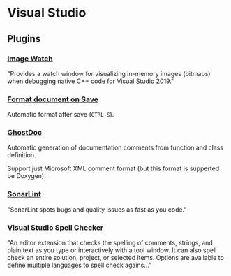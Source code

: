 # Visual Studio

## Plugins

### [Image Watch](https://marketplace.visualstudio.com/items?itemName=VisualCPPTeam.ImageWatch2019)

"Provides a watch window for visualizing in-memory images (bitmaps) when debugging native C++ code for Visual Studio 2019."

### [Format document on Save](https://marketplace.visualstudio.com/items?itemName=mynkow.FormatdocumentonSave&ssr=false#review-details)

Automatic format after save (`CTRL-S`).

### [GhostDoc](https://marketplace.visualstudio.com/items?itemName=sergeb.GhostDoc)

Automatic generation of documentation comments from function and class definition.

Support just Microsoft XML comment format (but this format is supperted be Doxygen).

### [SonarLint](https://marketplace.visualstudio.com/items?itemName=SonarSource.SonarLintforVisualStudio2019)

"SonarLint spots bugs and quality issues as fast as you code."

### [Visual Studio Spell Checker](https://marketplace.visualstudio.com/items?itemName=EWoodruff.VisualStudioSpellCheckerVS2017andLater)

"An editor extension that checks the spelling of comments, strings, and plain text as you type or interactively with a tool window. 
It can also spell check an entire solution, project, or selected items. Options are available to define multiple languages to spell 
check agains..."
